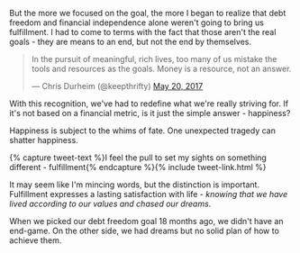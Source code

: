 ---
---
But the more we focused on the goal, the more I began to realize that debt freedom and financial independence alone weren't going to bring us fulfillment. I had to come to terms with the fact that those aren't the real goals - they are means to an end, but not the end by themselves.

<blockquote class="twitter-tweet" data-lang="en"><p lang="en" dir="ltr">In the pursuit of meaningful, rich lives, too many of us mistake the tools and resources as the goals. Money is a resource, not an answer.</p>&mdash; Chris Durheim (@keepthrifty) <a href="https://twitter.com/keepthrifty/status/865961796703858689">May 20, 2017</a></blockquote>
<script async src="//platform.twitter.com/widgets.js" charset="utf-8"></script>

With this recognition, we've had to redefine what we're really striving for. If it's not based on a financial metric, is it just the simple answer - happiness?

Happiness is subject to the whims of fate. One unexpected tragedy can shatter happiness.

{% capture tweet-text %}I feel the pull to set my sights on something different - fulfillment{% endcapture %}{% include tweet-link.html %}

It may seem like I'm mincing words, but the distinction is important. Fulfillment expresses a lasting satisfaction with life - _knowing that we have lived according to our values and chased our dreams_.

When we picked our debt freedom goal 18 months ago, we didn't have an end-game. On the other side, we had dreams but no solid plan of how to achieve them.
